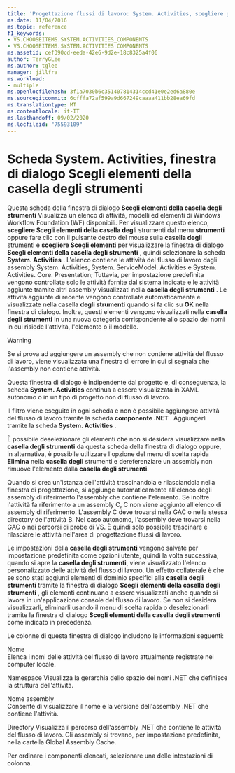 ```yaml
---
title: 'Progettazione flussi di lavoro: System. Activities, scegliere gli elementi della casella degli strumenti'
ms.date: 11/04/2016
ms.topic: reference
f1_keywords:
- VS.CHOOSEITEMS.SYSTEM.ACTIVITIES_COMPONENTS
- VS.CHOOSEITEMS.SYSTEM.ACTIVITIES COMPONENTS
ms.assetid: cef390cd-eeda-42e6-9d2e-18c8325a4f06
author: TerryGLee
ms.author: tglee
manager: jillfra
ms.workload:
- multiple
ms.openlocfilehash: 3f1a7030b6c351407814314ccd41e0e2ed6a880e
ms.sourcegitcommit: 6cfffa72af599a9d667249caaaa411bb28ea69fd
ms.translationtype: MT
ms.contentlocale: it-IT
ms.lasthandoff: 09/02/2020
ms.locfileid: "75593109"
---
```

# <a name="systemactivities-tab-choose-toolbox-items-dialog-box"></a>Scheda System. Activities, finestra di dialogo Scegli elementi della casella degli strumenti

Questa scheda della finestra di dialogo **Scegli elementi della casella degli strumenti** Visualizza un elenco di attività, modelli ed elementi di Windows Workflow Foundation (WF) disponibili. Per visualizzare questo elenco, **scegliere Scegli elementi della casella degli** strumenti dal menu **strumenti** oppure fare clic con il pulsante destro del mouse sulla **casella degli** strumenti e **scegliere Scegli elementi** per visualizzare la finestra di dialogo **Scegli elementi della casella degli strumenti** , quindi selezionare la scheda **System. Activities** . L'elenco contiene le attività del flusso di lavoro dagli assembly System. Activities, System. ServiceModel. Activities e System. Activities. Core. Presentation; Tuttavia, per impostazione predefinita vengono controllate solo le attività fornite dal sistema indicate e le attività aggiunte tramite altri assembly visualizzati nella **casella degli strumenti** . Le attività aggiunte di recente vengono controllate automaticamente e visualizzate nella casella **degli strumenti** quando si fa clic su **OK** nella finestra di dialogo. Inoltre, questi elementi vengono visualizzati nella **casella degli strumenti** in una nuova categoria corrispondente allo spazio dei nomi in cui risiede l'attività, l'elemento o il modello.

> [!WARNING]
> Se si prova ad aggiungere un assembly che non contiene attività del flusso di lavoro, viene visualizzata una finestra di errore in cui si segnala che l'assembly non contiene attività.

Questa finestra di dialogo è indipendente dal progetto e, di conseguenza, la scheda **System. Activities** continua a essere visualizzata in XAML autonomo o in un tipo di progetto non di flusso di lavoro.

Il filtro viene eseguito in ogni scheda e non è possibile aggiungere attività del flusso di lavoro tramite la scheda **componente .NET** . Aggiungerli tramite la scheda **System. Activities** .

È possibile deselezionare gli elementi che non si desidera visualizzare nella **casella degli strumenti** da questa scheda della finestra di dialogo oppure, in alternativa, è possibile utilizzare l'opzione del menu di scelta rapida **Elimina** nella **casella degli** strumenti e dereferenziare un assembly non rimuove l'elemento dalla **casella degli strumenti**.

Quando si crea un'istanza dell'attività trascinandola e rilasciandola nella finestra di progettazione, si aggiunge automaticamente all'elenco degli assembly di riferimento l'assembly che contiene l'elemento. Se inoltre l'attività fa riferimento a un assembly C, C non viene aggiunto all'elenco di assembly di riferimento. L'assembly C deve trovarsi nella GAC o nella stessa directory dell'attività B. Nel caso autonomo, l'assembly deve trovarsi nella GAC o nei percorsi di probe di VS. È quindi solo possibile trascinare e rilasciare le attività nell'area di progettazione flussi di lavoro.

Le impostazioni della **casella degli strumenti** vengono salvate per impostazione predefinita come opzioni utente, quindi la volta successiva, quando si apre la **casella degli strumenti**, viene visualizzato l'elenco personalizzato delle attività del flusso di lavoro. Un effetto collaterale è che se sono stati aggiunti elementi di dominio specifici alla **casella degli strumenti** tramite la finestra di dialogo **Scegli elementi della casella degli strumenti** , gli elementi continuano a essere visualizzati anche quando si lavora in un'applicazione console del flusso di lavoro. Se non si desidera visualizzarli, eliminarli usando il menu di scelta rapida o deselezionarli tramite la finestra di dialogo **Scegli elementi della casella degli strumenti** come indicato in precedenza.

Le colonne di questa finestra di dialogo includono le informazioni seguenti:

Nome\
Elenca i nomi delle attività del flusso di lavoro attualmente registrate nel computer locale.

Namespace
Visualizza la gerarchia dello spazio dei nomi .NET che definisce la struttura dell'attività.

Nome assembly \
Consente di visualizzare il nome e la versione dell'assembly .NET che contiene l'attività.

Directory
Visualizza il percorso dell'assembly .NET che contiene le attività del flusso di lavoro. Gli assembly si trovano, per impostazione predefinita, nella cartella Global Assembly Cache.

Per ordinare i componenti elencati, selezionare una delle intestazioni di colonna.
